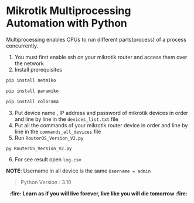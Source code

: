 # Mikrotik Multiprocessing Automation with Python 
Multiprocessing enables CPUs to run different parts(process) of a process concurrently.
1. You must first enable ssh on your mikrotik router and access them over the network
2. Install prerequisites
```python
pip install netmiko

pip install paramiko

pip install colorama
```
3.  Put device name , IP address and password of mikrotik devices in order and line by line in the `devices_list.txt` file
4.  Put all the commands of your mikrotik router device in order and line by line in the `commands_all_devices` file
5.  Run `RouterOS_Version_V2.py`
```python
py RouterOS_Version_V2.py
```
6. For see result open `log.csv`

**NOTE**: Username in all device is the same `Username = admin`

> Python Version : 3.10

<p align=center><b>:fire: Learn as if you will live forever, live like you will die tomorrow :fire:</p>
